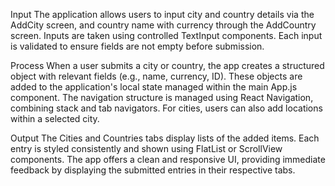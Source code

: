 Input
The application allows users to input city and country details via the AddCity screen, and country name with currency through the AddCountry screen. Inputs are taken using controlled TextInput components. Each input is validated to ensure fields are not empty before submission.

Process
When a user submits a city or country, the app creates a structured object with relevant fields (e.g., name, currency, ID). These objects are added to the application's local state managed within the main App.js component. The navigation structure is managed using React Navigation, combining stack and tab navigators. For cities, users can also add locations within a selected city.

Output
The Cities and Countries tabs display lists of the added items. Each entry is styled consistently and shown using FlatList or ScrollView components. The app offers a clean and responsive UI, providing immediate feedback by displaying the submitted entries in their respective tabs.